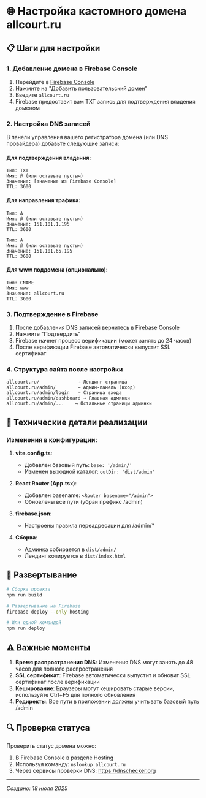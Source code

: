 # 🌐 Настройка кастомного домена allcourt.ru

## 📋 Шаги для настройки

### 1. Добавление домена в Firebase Console

1. Перейдите в [Firebase Console](https://console.firebase.google.com/project/sports-booking-app-1d7e5/hosting/sites)
2. Нажмите на "Добавить пользовательский домен"
3. Введите `allcourt.ru`
4. Firebase предоставит вам TXT запись для подтверждения владения доменом

### 2. Настройка DNS записей

В панели управления вашего регистратора домена (или DNS провайдера) добавьте следующие записи:

#### Для подтверждения владения:
```
Тип: TXT
Имя: @ (или оставьте пустым)
Значение: [значение из Firebase Console]
TTL: 3600
```

#### Для направления трафика:
```
Тип: A
Имя: @ (или оставьте пустым)
Значение: 151.101.1.195
TTL: 3600

Тип: A
Имя: @ (или оставьте пустым)
Значение: 151.101.65.195
TTL: 3600
```

#### Для www поддомена (опционально):
```
Тип: CNAME
Имя: www
Значение: allcourt.ru
TTL: 3600
```

### 3. Подтверждение в Firebase

1. После добавления DNS записей вернитесь в Firebase Console
2. Нажмите "Подтвердить"
3. Firebase начнет процесс верификации (может занять до 24 часов)
4. После верификации Firebase автоматически выпустит SSL сертификат

### 4. Структура сайта после настройки

```
allcourt.ru/              → Лендинг страница
allcourt.ru/admin/        → Админ-панель (вход)
allcourt.ru/admin/login   → Страница входа
allcourt.ru/admin/dashboard → Главная админки
allcourt.ru/admin/...    → Остальные страницы админки
```

## 🔧 Технические детали реализации

### Изменения в конфигурации:

1. **vite.config.ts**:
   - Добавлен базовый путь: `base: '/admin/'`
   - Изменен выходной каталог: `outDir: 'dist/admin'`

2. **React Router (App.tsx)**:
   - Добавлен basename: `<Router basename="/admin">`
   - Обновлены все пути (убран префикс /admin)

3. **firebase.json**:
   - Настроены правила переадресации для /admin/*

4. **Сборка**:
   - Админка собирается в `dist/admin/`
   - Лендинг копируется в `dist/index.html`

## 🚀 Развертывание

```bash
# Сборка проекта
npm run build

# Развертывание на Firebase
firebase deploy --only hosting

# Или одной командой
npm run deploy
```

## ⚠️ Важные моменты

1. **Время распространения DNS**: Изменения DNS могут занять до 48 часов для полного распространения
2. **SSL сертификат**: Firebase автоматически выпустит и обновит SSL сертификат после верификации
3. **Кеширование**: Браузеры могут кешировать старые версии, используйте Ctrl+F5 для полного обновления
4. **Редиректы**: Все пути в приложении должны учитывать базовый путь /admin

## 🔍 Проверка статуса

Проверить статус домена можно:
1. В Firebase Console в разделе Hosting
2. Используя команду: `nslookup allcourt.ru`
3. Через сервисы проверки DNS: https://dnschecker.org

---

*Создано: 18 июля 2025*